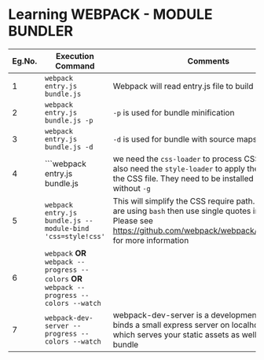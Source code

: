 # Learning WEBPACK - MODULE BUNDLER

|Eg.No.|Execution Command|Comments|
|------|-----------------|--------|
|1|```webpack entry.js bundle.js```|Webpack will read entry.js file to build bundle.js|
|2|```webpack entry.js bundle.js -p``` |```-p``` is used for bundle minification|
|3|```webpack entry.js bundle.js -d```|```-d``` is used for bundle with source maps|
|4|```webpack entry.js bundle.js|we need the ```css-loader``` to process CSS files. We also need the ```style-loader``` to apply the styles in the CSS file. They need to be installed locally, without ```-g```|
|5|```webpack entry.js bundle.js --module-bind 'css=style!css'``` | This will simplify the CSS require path. Note: If you are using ```bash``` then use single quotes in Command. Please see https://github.com/webpack/webpack/issues/1453 for more information|
|6|```webpack``` **OR** ```webpack --progress --colors``` **OR** ```webpack --progress --colors --watch``` | |
|7|```webpack-dev-server --progress --colors --watch```|webpack-dev-server is a development server, it binds a small express server on localhost:8080 which serves your static assets as well as the bundle |
